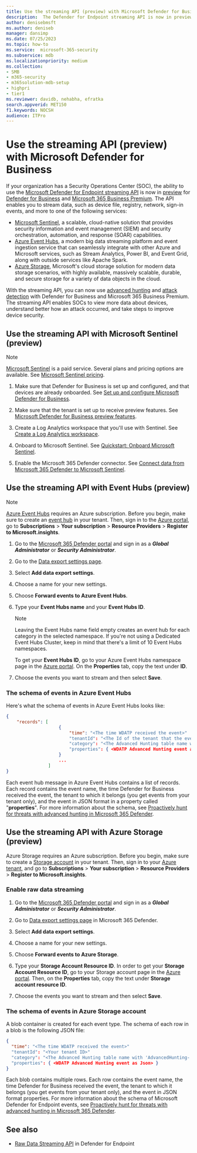 ```yaml
---
title: Use the streaming API (preview) with Microsoft Defender for Business            
description:  The Defender for Endpoint streaming API is now in preview for Defender for Business and Microsoft 365 Business Premium. Stream of device file, registry, network, sign-in events, and other data to Azure Event Hub, Azure Storage, and Microsoft Sentinel to support advanced hunting and attack detection.       
author: denisebmsft
ms.author: deniseb
manager: dansimp 
ms.date: 07/25/2023
ms.topic: how-to
ms.service:  microsoft-365-security
ms.subservice: mdb
ms.localizationpriority: medium 
ms.collection: 
- SMB
- m365-security
- m365solution-mdb-setup
- highpri
- tier1
ms.reviewer: davidb, nehabha, efratka
search.appverid: MET150 
f1.keywords: NOCSH 
audience: ITPro
---
```


# Use the streaming API (preview) with Microsoft Defender for Business

If your organization has a Security Operations Center (SOC), the ability to use the [Microsoft Defender for Endpoint streaming API](../defender-endpoint/raw-data-export.md) is now in [preview](mdb-preview.md) for [Defender for Business](mdb-overview.md) and [Microsoft 365 Business Premium](../../business-premium/m365bp-overview.md). The API enables you to stream data, such as device file, registry, network, sign-in events, and more to one of the following services:

- [Microsoft Sentinel](#use-the-streaming-api-with-microsoft-sentinel-preview), a scalable, cloud-native solution that provides security information and event management (SIEM) and security orchestration, automation, and response (SOAR) capabilities. 
- [Azure Event Hubs](#use-the-streaming-api-with-event-hubs-preview), a modern big data streaming platform and event ingestion service that can seamlessly integrate with other Azure and Microsoft services, such as Stream Analytics, Power BI, and Event Grid, along with outside services like Apache Spark.
- [Azure Storage](/azure/storage/common/storage-introduction), Microsoft's cloud storage solution for modern data storage scenarios, with highly available, massively scalable, durable, and secure storage for a variety of data objects in the cloud. 

With the streaming API, you can now use [advanced hunting](../defender/advanced-hunting-overview.md) and [attack detection](../defender-endpoint/overview-endpoint-detection-response.md) with Defender for Business and Microsoft 365 Business Premium. The streaming API enables SOCs to view more data about devices, understand better how an attack occurred, and take steps to improve device security.

## Use the streaming API with Microsoft Sentinel (preview)

> [!NOTE]
> [Microsoft Sentinel](/azure/sentinel/overview) is a paid service. Several plans and pricing options are available. See [Microsoft Sentinel pricing](https://azure.microsoft.com/pricing/details/microsoft-sentinel/).

1. Make sure that Defender for Business is set up and configured, and that devices are already onboarded. See [Set up and configure Microsoft Defender for Business](mdb-setup-configuration.md).

2. Make sure that the tenant is set up to receive preview features. See [Microsoft Defender for Business preview features](mdb-preview.md).

3. Create a Log Analytics workspace that you'll use with Sentinel. See [Create a Log Analytics workspace](/azure/azure-monitor/logs/quick-create-workspace?tabs=azure-portal).

4. Onboard to Microsoft Sentinel. See [Quickstart: Onboard Microsoft Sentinel](/azure/sentinel/quickstart-onboard).

5. Enable the Microsoft 365 Defender connector. See [Connect data from Microsoft 365 Defender to Microsoft Sentinel](/azure/sentinel/connect-microsoft-365-defender?tabs=MDE).


## Use the streaming API with Event Hubs (preview)

> [!NOTE]
> [Azure Event Hubs](/azure/event-hubs/event-hubs-about) requires an Azure subscription. Before you begin, make sure to create an [event hub](/azure/event-hubs/) in your tenant. Then, sign in to the [Azure portal](https://ms.portal.azure.com/), go to **Subscriptions** > **Your subscription** > **Resource Providers** > **Register to Microsoft.insights**.
> 

1. Go to the [Microsoft 365 Defender portal](https://security.microsoft.com) and sign in as a ***Global Administrator*** or ***Security Administrator***.

2. Go to the [Data export settings page](https://security.microsoft.com/interoperability/dataexport).

3. Select **Add data export settings**.

4. Choose a name for your new settings.

5. Choose **Forward events to Azure Event Hubs**.

6. Type your **Event Hubs name** and your **Event Hubs ID**.

   > [!NOTE]
   > Leaving the Event Hubs name field empty creates an event hub for each category in the selected namespace. If you're not using a Dedicated Event Hubs Cluster, keep in mind that there's a limit of 10 Event Hubs namespaces.

   To get your **Event Hubs ID**, go to your Azure Event Hubs namespace page in the [Azure portal](https://ms.portal.azure.com/). On the **Properties** tab, copy the text under **ID**.

7. Choose the events you want to stream and then select **Save**.

### The schema of events in Azure Event Hubs

Here's what the schema of events in Azure Event Hubs looks like:

```json
{
    "records": [
                    {
                        "time": "<The time WDATP received the event>"
                        "tenantId": "<The Id of the tenant that the event belongs to>"
                        "category": "<The Advanced Hunting table name with 'AdvancedHunting-' prefix>"
                        "properties": { <WDATP Advanced Hunting event as Json> }
                    }
                    ...
                ]
}
```

Each event hub message in Azure Event Hubs contains a list of records. Each record contains the event name, the time Defender for Business received the event, the tenant to which it belongs (you get events from your tenant only), and the event in JSON format in a property called "**properties**". For more information about the schema, see [Proactively hunt for threats with advanced hunting in Microsoft 365 Defender](../defender/advanced-hunting-overview.md).

## Use the streaming API with Azure Storage (preview)

Azure Storage requires an Azure subscription. Before you begin, make sure to create a [Storage account](/azure/storage/common/storage-account-overview) in your tenant. Then, sign in to your [Azure tenant](https://ms.portal.azure.com/), and go to **Subscriptions** > **Your subscription** > **Resource Providers** > **Register to Microsoft.insights**.

### Enable raw data streaming

1. Go to the [Microsoft 365 Defender portal](https://security.microsoft.com) and sign in as a ***Global Administrator*** or ***Security Administrator***.

2. Go to [Data export settings page](https://security.microsoft.com/settings/mtp_settings/raw_data_export) in Microsoft 365 Defender.

3. Select **Add data export settings**.

4. Choose a name for your new settings.

5. Choose **Forward events to Azure Storage**.

6. Type your **Storage Account Resource ID**. In order to get your **Storage Account Resource ID**, go to your Storage account page in the [Azure portal](https://ms.portal.azure.com/). Then, on the **Properties** tab, copy the text under **Storage account resource ID**.

7. Choose the events you want to stream and then select **Save**.

### The schema of events in Azure Storage account

A blob container is created for each event type. The schema of each row in a blob is the following JSON file:

  ```json
  {
    "time": "<The time WDATP received the event>"
    "tenantId": "<Your tenant ID>"
    "category": "<The Advanced Hunting table name with 'AdvancedHunting-' prefix>"
    "properties": { <WDATP Advanced Hunting event as Json> }
  }
  ```

Each blob contains multiple rows. Each row contains the event name, the time Defender for Business received the event, the tenant to which it belongs (you get events from your tenant only), and the event in JSON format properties. For more information about the schema of Microsoft Defender for Endpoint events, see [Proactively hunt for threats with advanced hunting in Microsoft 365 Defender](../defender/advanced-hunting-overview.md).

## See also

- [Raw Data Streaming API](../defender-endpoint/raw-data-export.md) in Defender for Endpoint
